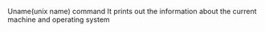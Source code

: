 Uname(unix name) command 
It prints out the information about the current machine and operating system

